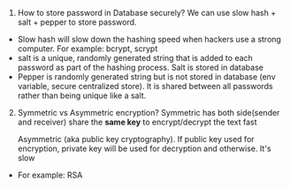 1. How to store password in Database securely?
   We can use slow hash + salt + pepper to store password.

- Slow hash will slow down the hashing speed when hackers use a strong computer. For example: bcrypt, scrypt
- salt is a unique, randomly generated string that is added to each password as part of the hashing process. Salt is stored in database
- Pepper is randomly generated string but is not stored in database (env variable, secure centralized store). It is shared between all passwords rather than being unique like a salt.

2. Symmetric vs Asymmetric encryption?
   Symmetric has both side(sender and receiver) share the <b>same key</b> to encrypt/decrypt the text fast

   Asymmetric (aka public key cryptography). If public key used for encryption, private key will be used for decryption and otherwise. It's slow

- For example: RSA
